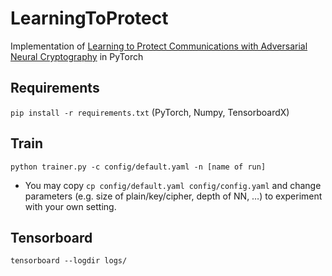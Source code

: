 # LearningToProtect
Implementation of [Learning to Protect Communications with Adversarial Neural Cryptography](https://arxiv.org/abs/1610.06918) in PyTorch

## Requirements

`pip install -r requirements.txt` (PyTorch, Numpy, TensorboardX)

## Train

`python trainer.py -c config/default.yaml -n [name of run]`

- You may copy `cp config/default.yaml config/config.yaml` and change parameters (e.g. size of plain/key/cipher, depth of NN, …) to experiment with your own setting.

## Tensorboard

`tensorboard --logdir logs/`

